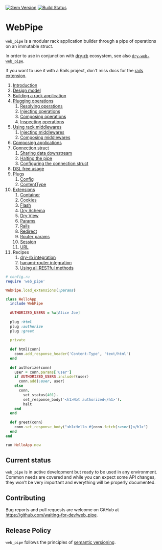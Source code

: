 [![Gem Version](https://badge.fury.io/rb/web_pipe.svg)](https://badge.fury.io/rb/web_pipe)
[![Build Status](https://travis-ci.com/waiting-for-dev/web_pipe.svg?branch=master)](https://travis-ci.com/waiting-for-dev/web_pipe)

# WebPipe

`web_pipe` is a modular rack application builder through a pipe of
operations on an immutable struct.

In order to use in conjunction with [dry-rb](https://dry-rb.org/)
ecosystem, see also
[`dry-web-web_pipe`](https://github.com/waiting-for-dev/dry-web-web_pipe).

If you want to use it with a Rails project, don't miss docs for the [rails
extension](docs/extensions/rails.md).

1. [Introduction](docs/introduction.md)
1. [Design model](docs/design_model.md)
1. [Building a rack application](docs/building_a_rack_application.md)
1. [Plugging operations](docs/plugging_operations.md)
   1. [Resolving operations](docs/plugging_operations/resolving_operations.md)
   1. [Injecting operations](docs/plugging_operations/injecting_operations.md)
   1. [Composing operations](docs/plugging_operations/composing_operations.md)
   1. [Inspecting operations](docs/plugging_operations/inspecting_operations.md)
1. [Using rack middlewares](docs/using_rack_middlewares.md)
   1. [Injecting middlewares](docs/using_rack_middlewares/injecting_middlewares.md)
   1. [Composing middlewares](docs/using_rack_middlewares/composing_middlewares.md)
1. [Composing applications](docs/composing_applications.md)
1. [Connection struct](docs/connection_struct.md)
   1. [Sharing data downstream](docs/connection_struct/sharing_data_downstream.md)
   1. [Halting the pipe](docs/connection_struct/halting_the_pipe.md)
   1. [Configuring the connection struct](docs/connection_struct/configuring_the_connection_struct.md)
1. [DSL free usage](docs/dsl_free_usage.md)
1. [Plugs](docs/plugs.md)
   1. [Config](docs/plugs/config.md)
   1. [ContentType](docs/plugs/content_type.md)
1. [Extensions](docs/extensions.md)
   1. [Container](docs/extensions/container.md)
   1. [Cookies](docs/extensions/cookies.md)
   1. [Flash](docs/extensions/flash.md)
   1. [Dry Schema](docs/extensions/dry_schema.md)
   1. [Dry View](docs/extensions/dry_view.md)
   1. [Params](docs/extensions/params.md)
   1. [Rails](docs/extensions/rails.md)
   1. [Redirect](docs/extensions/redirect.md)
   1. [Router params](docs/extensions/router_params.md)
   1. [Session](docs/extensions/session.md)
   1. [URL](docs/extensions/url.md)
1. Recipes
   1. [dry-rb integration](docs/recipes/dry_rb_integration.md)
   1. [hanami-router integration](docs/recipes/hanami_router_integration.md)
   1. [Using all RESTful methods](docs/recipes/using_all_restful_methods.md)

```ruby
# config.ru
require 'web_pipe'

WebPipe.load_extensions(:params)

class HelloApp
  include WebPipe
  
  AUTHORIZED_USERS = %w[Alice Joe]
  
  plug :html
  plug :authorize
  plug :greet
  
  private
  
  def html(conn)
    conn.add_response_header('Content-Type', 'text/html')
  end
  
  def authorize(conn)
    user = conn.params['user']
    if AUTHORIZED_USERS.include?(user)
      conn.add(:user, user)
    else
      conn.
        set_status(401).
        set_response_body('<h1>Not authorized</h1>').
        halt
    end
  end
  
  def greet(conn)
    conn.set_response_body("<h1>Hello #{conn.fetch(:user)}</h1>")
  end
end

run HelloApp.new
```

## Current status

`web_pipe` is in active development but ready to be used in any environment.
Common needs are covered and while you can expect some API changes, they won't
be very important and everything will be properly documented.

## Contributing

Bug reports and pull requests are welcome on GitHub at
https://github.com/waiting-for-dev/web_pipe.

## Release Policy

`web_pipe` follows the principles of [semantic versioning](http://semver.org/).
